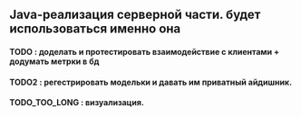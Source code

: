 ## Java-реализация серверной части. будет использоваться именно она

#### TODO : доделать и протестировать взаимодействие с клиентами + додумать метрки в бд

#### TODO2 : регестрировать модельки и давать им приватный айдишник.

#### TODO_TOO_LONG : визуализация.
